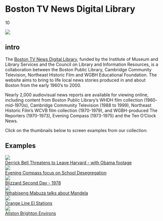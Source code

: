 # Boston TV News Digital Library

10

![](https://s3.amazonaws.com/openvault.wgbh.org/special_collections/tocn/tocn.png)

## intro

The [Boston TV News Digital Library](http://bostonlocaltv.org), funded by the Institute of Museum and Library Services and the Council on Library and Information Resources, is a collaboration between the Boston Public Library, Cambridge Community Television, Northeast Historic Film and WGBH Educational Foundation. The website aims to bring to life local news stories produced in and about Boston from the early 1960’s to 2000.

Nearly 2,000 audiovisual news reports are available for viewing online, including content from Boston Public Library’s WHDH film collection (1960- mid-1970s), Cambridge Community Television (1988 to 1999), Northeast Historic Film’s WCVB film collection (1970-1979), and WGBH-produced The Reporters (1970-1973), Evening Compass (1973-1975) and the Ten O’Clock News.

Click on the thumbnails below to screen examples from our collection:

## Examples

<div class="document col-md-4 col-sm-6">
    <a href="http://bostonlocaltv.org/catalog/V_UDAMVZGA4JEY06N">
        <img src="https://s3.amazonaws.com/openvault.wgbh.org/catalog/asset_thumbnails/V_UDAMVZGA4JEY06N.png"/>
        <div class="info">Derrick Bell Threatens to Leave Harvard - with Obama footage</div>
    </a>
</div>

<div class="document col-md-4 col-sm-6">
    <a href="http://bostonlocaltv.org/catalog/V_LN8RID02NE1W3AK">
        <img src="https://s3.amazonaws.com/openvault.wgbh.org/catalog/asset_thumbnails/V_LN8RID02NE1W3A.png"/>
        <div class="info">Evening Compass focus on School Desegregation</div>
    </a>
</div>

<div class="clearfix hidden-md hidden-lg"></div>

<div class="document col-md-4 col-sm-6">
    <a href="http://bostonlocaltv.org/catalog/V_OUS1BQH8VP7MVMQ">
        <img src="https://s3.amazonaws.com/openvault.wgbh.org/catalog/asset_thumbnails/V_OUS1BQH8VP7MVMQ.png"/>
        <div class="info">Blizzard Second Day - 1978</div>
    </a>
</div>

<div class="clearfix hidden-sm"></div>

<div class="document col-md-4 col-sm-6">
    <a href="http://bostonlocaltv.org/catalog/V_3GABP3HGN6CGIOW">
        <img src="https://s3.amazonaws.com/openvault.wgbh.org/catalog/asset_thumbnails/V_3GABP3HGN6CGIOW.png"/>
        <div class="info">Nthabiseng Mabuza talks about Mandela</div>
    </a>
</div>

<div class="clearfix hidden-md hidden-lg"></div>

<div class="document col-md-4 col-sm-6">
    <a href="http://bostonlocaltv.org/catalog/V_K8BUH3FQFLF84AV">
        <img src="https://s3.amazonaws.com/openvault.wgbh.org/catalog/asset_thumbnails/V_K8BUH3FQFLF84AV.png"/>
        <div class="info">Orange Line El Stations</div>
    </a>
</div>

<div class="document col-md-4 col-sm-6">
    <a href="http://bostonlocaltv.org/catalog/V_UALBIB1J205O4AA">
        <img src="https://s3.amazonaws.com/openvault.wgbh.org/catalog/asset_thumbnails/V_UALBIB1J205O4AA.png"/>
        <div class="info">Allston Brighton Environs</div>
    </a>
</div>
